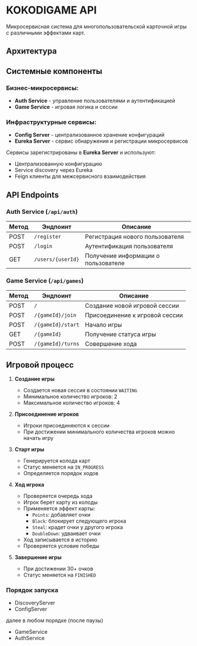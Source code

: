 # KOKODIGAME API

Микросервисная система для многопользовательской карточной игры с различными эффектами карт.

## Архитектура

## Системные компоненты

### Бизнес-микросервисы:
- **Auth Service** - управление пользователями и аутентификацией
- **Game Service** - игровая логика и сессии

### Инфраструктурные сервисы:
- **Config Server** - централизованное хранение конфигураций
- **Eureka Server** - сервис обнаружения и регистрации микросервисов

Сервисы зарегистрированы в **Eureka Server** и используют:
- Централизованную конфигурацию
- Service discovery через Eureka
- Feign клиенты для межсервисного взаимодействия

## API Endpoints

### Auth Service (`/api/auth`)

| Метод | Эндпоинт | Описание |
|-------|----------|----------|
| POST | `/register` | Регистрация нового пользователя |
| POST | `/login` | Аутентификация пользователя |
| GET | `/users/{userId}` | Получение информации о пользователе |

### Game Service (`/api/games`)

| Метод | Эндпоинт | Описание |
|-------|----------|----------|
| POST | `/` | Создание новой игровой сессии |
| POST | `/{gameId}/join` | Присоединение к игровой сессии |
| POST | `/{gameId}/start` | Начало игры |
| GET | `/{gameId}` | Получение статуса игры |
| POST | `/{gameId}/turns` | Совершение хода |

## Игровой процесс

1. **Создание игры**
    - Создается новая сессия в состоянии `WAITING`
    - Минимальное количество игроков: 2
    - Максимальное количество игроков: 4

2. **Присоединение игроков**
    - Игроки присоединяются к сессии
    - При достижении минимального количества игроков можно начать игру

3. **Старт игры**
    - Генерируется колода карт
    - Статус меняется на `IN_PROGRESS`
    - Определяется порядок ходов

4. **Ход игрока**
    - Проверяется очередь хода
    - Игрок берет карту из колоды
    - Применяется эффект карты:
        - `Points`: добавляет очки
        - `Block`: блокирует следующего игрока
        - `Steal`: крадет очки у другого игрока
        - `DoubleDown`: удваивает очки
    - Ход записывается в историю
    - Проверяется условие победы

5. **Завершение игры**
    - При достижении 30+ очков
    - Статус меняется на `FINISHED`

### Порядок запуска

  - DiscoveryServer
  - ConfigServer

далее в любом порядке (после паузы)

   - GameService
   - AuthService
